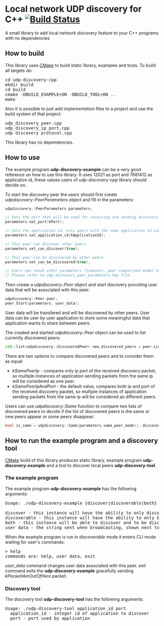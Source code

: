 # Local network UDP discovery for C++ [![Build Status](https://travis-ci.org/truvorskameikin/udp-discovery-cpp.svg?branch=develop)](https://travis-ci.org/truvorskameikin/udp-discovery-cpp)

A small library to add local network discovery feature to your C++ programs with no dependencies

## How to build
This library uses [CMake](https://cmake.org/) to build static library, examples and tools. To build all targets do:
<pre>
cd udp-discovery-cpp
mkdir build
cd build
cmake -DBUILD_EXAMPLE=ON -DBUILD_TOOL=ON ..
make
</pre>

Also it is possible to just add implementation files to a project and use the build system of that project:
<pre>
udp_discovery_peer.cpp
udp_discovery_ip_port.cpp
udp_discovery_protocol.cpp
</pre>

This library has no dependencies.

## How to use

The example program **udp-discovery-example** can be a very good reference on how to use this library. It uses 12021 as port and 7681412 as application id, these values users of *udp-discovery-cpp* library should decide on.

To start the discovery peer the users should first create *udpdiscovery::PeerParameters* object and fill in the parameters:
```cpp
udpdiscovery::PeerParameters parameters;

// Sets the port that will be used for receiving and sending discovery packets.
parameters.set_port(kPort);

// Sets the application id, only peers with the same application id can be discovered.
parameters.set_application_id(kApplicationId);

// This peer can discover other peers.
parameters.set_can_discover(true);

// This peer can be discovered by other peers.
parameters.set_can_be_discovered(true);

// Users can tweak other parameters (timeouts, peer comparison mode) to fit their needs.
// Please refer to udp_discovery_peer_parameters.hpp file.
```

Then create a *udpdiscovery::Peer* object and start discovery providing user data that will be associated with this peer:
```cpp
udpdiscovery::Peer peer;
peer.Start(parameters, user_data);
```

User data will be transfered and will be discovered by other peers. User data can be user by user application to store some meaningful data that application wants to share between peers.

The created and started *udpdiscovery::Peer* object can be used to list currently discovered peers:
```cpp
std::list<udpdiscovery::DiscoveredPeer> new_discovered_peers = peer.ListDiscovered();
```

There are two options to compare discovered peers and to consider them as equal:
* *kSamePeerIp* - compares only ip part of the received discovery packet, so multiple instances of application sending packets from the same ip will be considered as one peer.
* *kSamePeerIpAndPort* - the default value, compares both ip and port of the received discovery packet, so multiple instances of application sending packets from the same ip will be considered as different peers.

Users can use *udpdiscovery::Same* function to compare two lists of discovered peers to decide if the list of discovered peers is the same or new peers appear or some peers disappear:
```cpp
bool is_same = udpdiscovery::Same(parameters.same_peer_mode(), discovered_peers, new_discovered_peers);
```

## How to run the example program and a discovery tool
[CMake](https://cmake.org/) build of this library produces static library, example program **udp-discovery-example** and a tool to discover local peers **udp-discovery-tool**.

### The example program

The example program **udp-discovery-example** has the following arguments:
<pre>
Usage: ./udp-discovery-example {discover|discoverable|both} [user_data]

discover - this instance will have the ability to only discover other instances
discoverable - this instance will have the ability to only be discovered by other instances
both - this instance will be able to discover and to be discovered by other instances
user_data - the string sent when broadcasting, shown next to peer's IP
</pre>

When the example program is run in *discoverable* mode it enters CLI mode waiting for user's commands:
<pre>
> help
commands are: help, user_data, exit
</pre>

*user_data* command changes user data associated with this peer.
*exit* command exits the **udp-discovery-example** gracefully sending *kPacketIAmOutOfHere* packet.

### Discovery tool

The discovery tool **udp-discovery-tool** has the following arguments:
<pre>
Usage: ./udp-discovery-tool application_id port
  application_id - integer id of application to discover
  port - port used by application
</pre>
